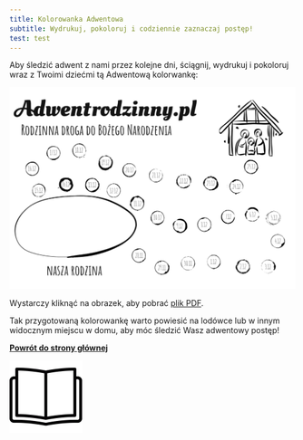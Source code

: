 ```yaml
---
title: Kolorowanka Adwentowa
subtitle: Wydrukuj, pokoloruj i codziennie zaznaczaj postęp!
test: test
---
```


Aby śledzić adwent z nami przez kolejne dni, ściągnij, wydrukuj i pokoloruj wraz z Twoimi dziećmi tą Adwentową kolorwankę:

[![Kolorowanka](/img/adwent-rodzinny-kolorowanka.png)](/img/adwent-rodzinny-kolorowanka.pdf)

Wystarczy kliknąć na obrazek, aby pobrać [plik PDF](/img/adwent-rodzinny-kolorowanka.pdf).

Tak przygotowaną kolorowankę warto powiesić na lodówce lub w innym widocznym miejscu w domu, aby móc śledzić Wasz adwentowy postęp!

**[Powrót do strony głównej](/)**

![Book](/img/book.gif)